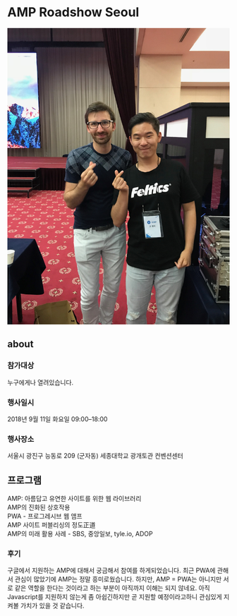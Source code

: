 # AMP Roadshow Seoul
![AmpRoadShow Seoul Main](images/IMG_3544.jpg)
## about
### 참가대상
누구에게나 열려있습니다.

### 행사일시
2018년 9월 11일 화요일 09:00–18:00

### 행사장소
서울시 광진구 능동로 209 (군자동) 세종대학교 광개토관 컨벤션센터

## 프로그램
AMP: 아름답고 유연한 사이트를 위한 웹 라이브러리<br>
AMP의 진화된 상호작용<br>
PWA - 프로그레시브 웹 앰프<br>
AMP 사이트 퍼블리싱의 정도正道<br>
AMP의 미래
활용 사례 - SBS, 중앙일보, tyle.io, ADOP

### 후기
구글에서 지원하는 AMP에 대해서 궁금해서 참여를 하게되었습니다.
최근 PWA에 관해서 관심이 많았기에 AMP는 정말 흥미로웠습니다.
하지만, AMP = PWA는 아니지만 서로 같은 역할을 한다는 것이라고 하는 부분이 아직까지 이해는 되지 않네요.
아직 Javascript를 지원하지 않는게 좀 아쉽긴하지만 곧 지원할 예정이라고하니 관심있게 지켜볼 가치가 있을 것 같습니다.